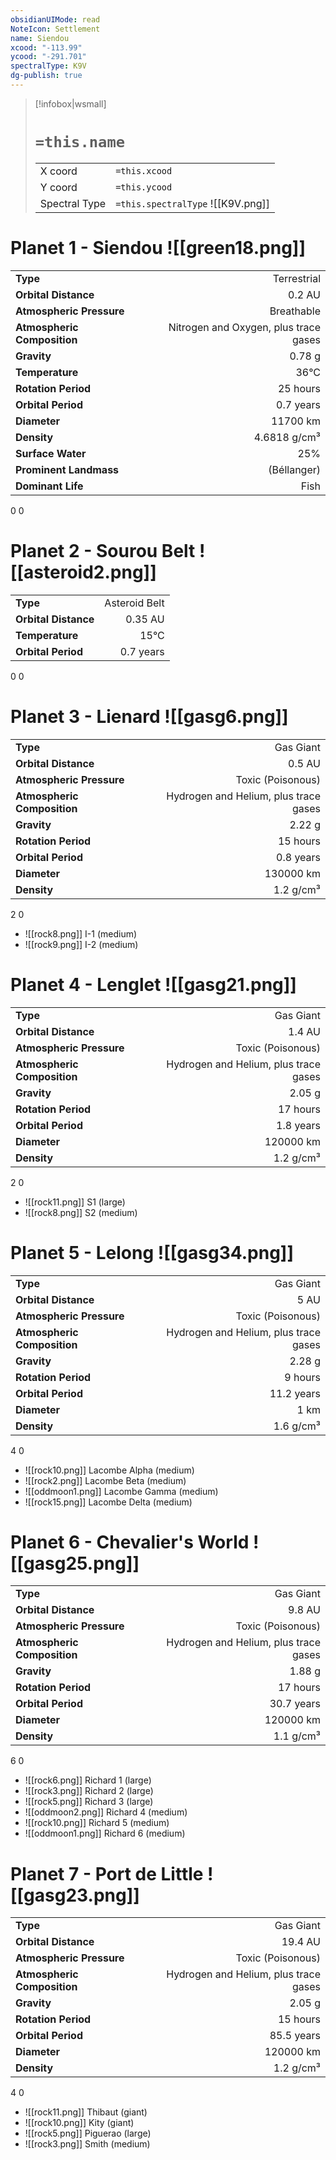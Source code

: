```yaml
---
obsidianUIMode: read
NoteIcon: Settlement
name: Siendou
xcood: "-113.99"
ycood: "-291.701"
spectralType: K9V
dg-publish: true
---
```

> [!infobox|wsmall]
> # `=this.name`
> | | |
> | - | - |
> | X coord | `=this.xcood` |
> | Y coord| `=this.ycood` |
> | Spectral Type | `=this.spectralType` ![[K9V.png]] |

# Planet 1 - Siendou ![[green18.png]]
|                             |                           |
| --------------------------- | -------------------------:|
| **Type**                    |             Terrestrial |
| **Orbital Distance**        |   0.2 AU |
| **Atmospheric Pressure**    |       Breathable |
| **Atmospheric Composition** |      Nitrogen and Oxygen, plus trace gases |
| **Gravity**                 |        0.78 g |
| **Temperature**             |    36°C |
| **Rotation Period**         |  25 hours |
| **Orbital Period** | 0.7 years |
| **Diameter**                |      11700 km | 
| **Density**                 |    4.6818 g/cm³ |
| **Surface Water**           |           25% | 
| **Prominent Landmass**      |         (Béllanger) | 
| **Dominant Life**           |         Fish |



0
0



# Planet 2 - Sourou Belt ![[asteroid2.png]]
|                             |                           |
| --------------------------- | -------------------------:|
| **Type**                    |             Asteroid Belt |
| **Orbital Distance**        |   0.35 AU |
| **Temperature**             |    15°C |
| **Orbital Period** | 0.7 years |



0
0



# Planet 3 - Lienard ![[gasg6.png]]
|                             |                           |
| --------------------------- | -------------------------:|
| **Type**                    |             Gas Giant |
| **Orbital Distance**        |   0.5 AU |
| **Atmospheric Pressure**    |       Toxic (Poisonous) |
| **Atmospheric Composition** |      Hydrogen and Helium, plus trace gases |
| **Gravity**                 |        2.22 g |
| **Rotation Period**         |  15 hours |
| **Orbital Period** | 0.8 years |
| **Diameter**                |      130000 km | 
| **Density**                 |    1.2 g/cm³ |



2
0

- ![[rock8.png]] I-1 (medium)
- ![[rock9.png]] I-2 (medium)


# Planet 4 - Lenglet ![[gasg21.png]]
|                             |                           |
| --------------------------- | -------------------------:|
| **Type**                    |             Gas Giant |
| **Orbital Distance**        |   1.4 AU |
| **Atmospheric Pressure**    |       Toxic (Poisonous) |
| **Atmospheric Composition** |      Hydrogen and Helium, plus trace gases |
| **Gravity**                 |        2.05 g |
| **Rotation Period**         |  17 hours |
| **Orbital Period** | 1.8 years |
| **Diameter**                |      120000 km | 
| **Density**                 |    1.2 g/cm³ |



2
0

- ![[rock11.png]] S1 (large)
- ![[rock8.png]] S2 (medium)


# Planet 5 - Lelong ![[gasg34.png]]
|                             |                           |
| --------------------------- | -------------------------:|
| **Type**                    |             Gas Giant |
| **Orbital Distance**        |   5 AU |
| **Atmospheric Pressure**    |       Toxic (Poisonous) |
| **Atmospheric Composition** |      Hydrogen and Helium, plus trace gases |
| **Gravity**                 |        2.28 g |
| **Rotation Period**         |  9 hours |
| **Orbital Period** | 11.2 years |
| **Diameter**                |      1 km | 
| **Density**                 |    1.6 g/cm³ |



4
0

- ![[rock10.png]] Lacombe Alpha (medium)
- ![[rock2.png]] Lacombe Beta (medium)
- ![[oddmoon1.png]] Lacombe Gamma (medium)
- ![[rock15.png]] Lacombe Delta (medium)


# Planet 6 - Chevalier's World ![[gasg25.png]]
|                             |                           |
| --------------------------- | -------------------------:|
| **Type**                    |             Gas Giant |
| **Orbital Distance**        |   9.8 AU |
| **Atmospheric Pressure**    |       Toxic (Poisonous) |
| **Atmospheric Composition** |      Hydrogen and Helium, plus trace gases |
| **Gravity**                 |        1.88 g |
| **Rotation Period**         |  17 hours |
| **Orbital Period** | 30.7 years |
| **Diameter**                |      120000 km | 
| **Density**                 |    1.1 g/cm³ |



6
0

- ![[rock6.png]] Richard 1 (large)
- ![[rock3.png]] Richard 2 (large)
- ![[rock5.png]] Richard 3 (large)
- ![[oddmoon2.png]] Richard 4 (medium)
- ![[rock10.png]] Richard 5 (medium)
- ![[oddmoon1.png]] Richard 6 (medium)


# Planet 7 - Port de Little ![[gasg23.png]]
|                             |                           |
| --------------------------- | -------------------------:|
| **Type**                    |             Gas Giant |
| **Orbital Distance**        |   19.4 AU |
| **Atmospheric Pressure**    |       Toxic (Poisonous) |
| **Atmospheric Composition** |      Hydrogen and Helium, plus trace gases |
| **Gravity**                 |        2.05 g |
| **Rotation Period**         |  15 hours |
| **Orbital Period** | 85.5 years |
| **Diameter**                |      120000 km | 
| **Density**                 |    1.2 g/cm³ |



4
0

- ![[rock11.png]] Thibaut (giant)
- ![[rock10.png]] Kity (giant)
- ![[rock5.png]] Piguerao (large)
- ![[rock3.png]] Smith (medium)


